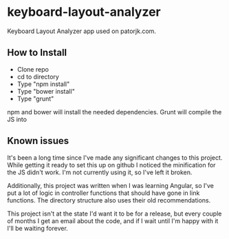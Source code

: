 # keyboard-layout-analyzer

Keyboard Layout Analyzer app used on patorjk.com.

## How to Install

* Clone repo
* cd to directory
* Type "npm install"
* Type "bower install"
* Type "grunt"

npm and bower will install the needed dependencies. Grunt will compile the JS into

## Known issues

It's been a long time since I've made any significant changes to this project. While getting it ready to set this up on github I noticed the minification for the JS didn't work. I'm not currently using it, so I've left it broken.

Additionally, this project was written when I was learning Angular, so I've put a lot of logic in controller functions that should have gone in link functions. The directory structure also uses their old recommendations.

This project isn't at the state I'd want it to be for a release, but every couple of months I get an email about the code, and if I wait until I'm happy with it I'll be waiting forever.
